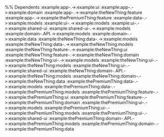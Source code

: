 
%% Dependents
:example:app-.->:example:ui
:example:app-.->:example:domain
:example:app-.->:example:theNewThing:feature
:example:app-.->:example:thePremiumThing:feature
:example:data-.->:example:models
:example:ui-.->:example:models
:example:ui-.->:example:shared-ui
:example:shared-ui-.->:example:models
:example:domain-.API.->:example:models
:example:domain-.->:example:data
:example:theNewThing:data-.->:example:models
:example:theNewThing:data-.->:example:theNewThing:models
:example:theNewThing:feature-.->:example:theNewThing:ui
:example:theNewThing:feature-.->:example:theNewThing:domain
:example:theNewThing:ui-.->:example:models
:example:theNewThing:ui-.->:example:theNewThing:models
:example:theNewThing:ui-.->:example:shared-ui
:example:theNewThing:domain-.API.->:example:theNewThing:models
:example:theNewThing:domain-.->:example:theNewThing:data
:example:thePremiumThing:data-.->:example:models
:example:thePremiumThing:data-.->:example:thePremiumThing:models
:example:thePremiumThing:feature-.->:example:thePremiumThing:ui
:example:thePremiumThing:feature-.->:example:thePremiumThing:domain
:example:thePremiumThing:ui-.->:example:models
:example:thePremiumThing:ui-.->:example:thePremiumThing:models
:example:thePremiumThing:ui-.->:example:shared-ui
:example:thePremiumThing:domain-.API.->:example:thePremiumThing:models
:example:thePremiumThing:domain-.->:example:thePremiumThing:data
```